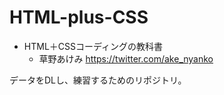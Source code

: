 # HTML-plus-CSS

- HTML＋CSSコーディングの教科書
    - 草野あけみ https://twitter.com/ake_nyanko

データをDLし、練習するためのリポジトリ。
